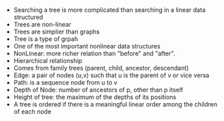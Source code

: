 * Searching a tree is more complicated than searching in a linear data structured
* Trees are non-linear
* Trees are simplier than graphs
* Tree is a type of grpah
* One of the most important nonlinear data structures
* NonLinear: more richer relation than "before" and "after".
* Hierarchical relationship
* Comes from family trees (parent, child, ancestor, descendant)
* Edge: a pair of nodes (u,v) such that u is the parent of v or vice versa
* Path: is a sequence node from u to v
* Depth of Node: number of ancestors of p, other than p itself
* Height of tree: the maximum of the depths of its positions
* A tree is ordered if there is a meaningful linear order among the children of each node